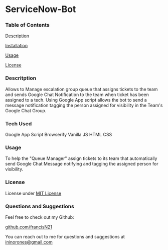 # ServiceNow-Bot

### Table of Contents

[Description](###Descritption)

[Installation](###Installation)

[Usage](###Usage)

[License](###License)

### Descritption

Allows to Manage escalation group queue that assigns tickets to the team and sends Google Chat Notification to the team when ticket has been assigned to a tech.
Using Google App script allows the bot to send a message notification tagging the person assigned for visibility in the Team's Google Chat Group.

### Tech Used

Google App Script
Browserify
Vanilla JS
HTML
CSS

### Usage

To help the "Queue Manager" assign tickets to its team that automatically send Google Chat Message notifying and tagging the assigned person for visibility.

### License

License under [MIT License](License)

### Questions and Suggestions

Feel free to check out my Github:

[github.com/francisN21](https://github.com/francisN21)

You can reach out to me for questions and suggestions at ininorones@gmail.com
